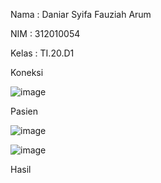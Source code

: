 Nama : Daniar Syifa Fauziah Arum

NIM : 312010054

Kelas : TI.20.D1

Koneksi 

![image](https://user-images.githubusercontent.com/101815570/177024435-f57c1b9f-6c49-49dc-aca0-4017d7145089.png)

Pasien 

![image](https://user-images.githubusercontent.com/101815570/177024481-6e13e235-9205-4f49-ab7e-8cc9d5ecb20e.png)

![image](https://user-images.githubusercontent.com/101815570/177024504-e4f7ae9a-2c80-42d2-827d-afac7b198544.png)

Hasil 




